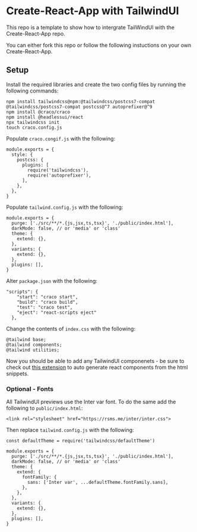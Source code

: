 # Create-React-App with TailwindUI

This repo is a template to show how to intergrate TailWindUI with the Create-React-App repo.

You can either fork this repo or follow the following instuctions on your own Create-React-App.

## Setup

Install the required libraries and create the two config files by running the following commands:

```
npm install tailwindcss@npm:@tailwindcss/postcss7-compat @tailwindcss/postcss7-compat postcss@^7 autoprefixer@^9
npm install @craco/craco
npm install @headlessui/react
npx tailwindcss init
touch craco.config.js
```

Populate `craco.congif.js` with the following:

```
module.exports = {
  style: {
    postcss: {
      plugins: [
        require('tailwindcss'),
        require('autoprefixer'),
      ],
    },
  },
}
```

Populate `tailwind.config.js` with the following:

```
module.exports = {
  purge: ['./src/**/*.{js,jsx,ts,tsx}', './public/index.html'],
  darkMode: false, // or 'media' or 'class'
  theme: {
    extend: {},
  },
  variants: {
    extend: {},
  },
  plugins: [],
}
```

Alter `package.json` with the following:

```
"scripts": {
    "start": "craco start",
    "build": "craco build",
    "test": "craco test",
    "eject": "react-scripts eject"
  },
```

Change the contents of `index.css` with the following:

```
@tailwind base;
@tailwind components;
@tailwind utilities;
```

Now you should be able to add any TailwindUI componenets - be sure to check out [this extension](https://chrome.google.com/webstore/detail/tailwind-ui-react/binfindfddkgfibeajgkmjioklcgigjn) to auto generate react components from the html snippets.

### Optional - Fonts

All TailwindUI previews use the Inter var font. To do the same add the following to `public/index.html`:

```
<link rel="stylesheet" href="https://rsms.me/inter/inter.css">
```

Then replace `tailwind.config.js` with the following:

```
const defaultTheme = require('tailwindcss/defaultTheme')

module.exports = {
  purge: ['./src/**/*.{js,jsx,ts,tsx}', './public/index.html'],
  darkMode: false, // or 'media' or 'class'
  theme: {
    extend: {
      fontFamily: {
        sans: ['Inter var', ...defaultTheme.fontFamily.sans],
      },
    },
  },
  variants: {
    extend: {},
  },
  plugins: [],
}
```
